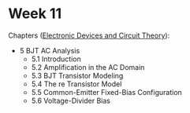 # Week 11

Chapters ([Electronic Devices and Circuit Theory](https://annas-archive.org/md5/1fec9964c4c69b9aedb545bc50eff5de)):
- 5 BJT AC Analysis
    - 5.1 Introduction
    - 5.2 Amplification in the AC Domain
    - 5.3 BJT Transistor Modeling
    - 5.4 The re Transistor Model
    - 5.5 Common-Emitter Fixed-Bias Configuration
    - 5.6 Voltage-Divider Bias
